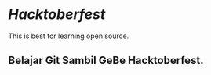 # _Hacktoberfest_

This is best for learning open source.
## Belajar Git Sambil GeBe Hacktoberfest.
